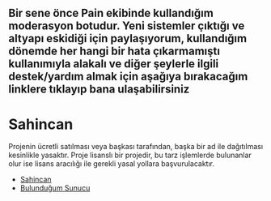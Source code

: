 ## Bir sene önce Pain ekibinde kullandığım moderasyon botudur. Yeni sistemler çıktığı ve altyapı eskidiği için paylaşıyorum, kullandığım dönemde her hangi bir hata çıkarmamıştı kullanımıyla alakalı ve diğer şeylerle ilgili destek/yardım almak için aşağıya bırakacağım linklere tıklayıp bana ulaşabilirsiniz

# Sahincan

 Projenin ücretli satılması veya başkası tarafından, başka bir ad ile dağıtılması kesinlikle yasaktır. Proje lisanslı bir projedir, bu tarz işlemlerde bulunanlar olur ise lisans aracılığı ile gerekli yasal yollara başvurulacaktır.
 
 
- [Sahincan](https://discord.com/users/853235926825435146)
- [Bulunduğum Sunucu](https://discord.gg/animekizi)
